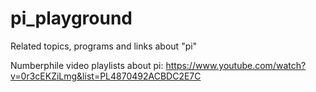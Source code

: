 # pi_playground

Related topics, programs and links about "pi"

Numberphile video playlists about pi:
https://www.youtube.com/watch?v=0r3cEKZiLmg&list=PL4870492ACBDC2E7C
